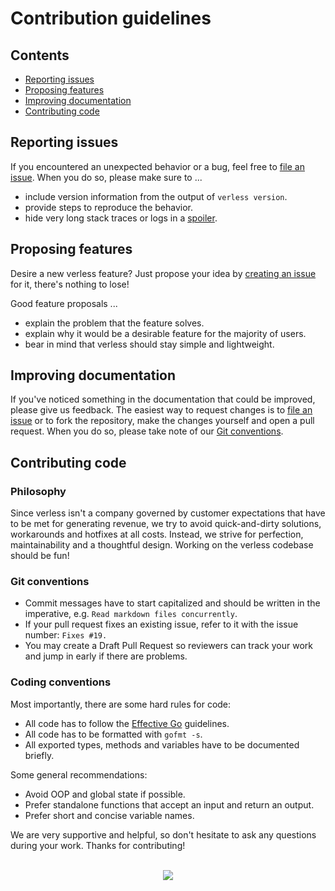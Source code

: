 # Contribution guidelines

## Contents

* [Reporting issues](#reporting-issues)
* [Proposing features](#proposing-features)
* [Improving documentation](#improving-documentation)
* [Contributing code](#contributing-code)

## Reporting issues

If you encountered an unexpected behavior or a bug, feel free to
[file an issue](https://github.com/verless/verless/issues/new). When you do so, please make sure to ...
* include version information from the output of `verless version`.
* provide steps to reproduce the behavior.
* hide very long stack traces or logs in a [spoiler](https://gist.github.com/jbsulli/03df3cdce94ee97937ebda0ffef28287).

## Proposing features

Desire a new verless feature? Just propose your idea by
[creating an issue](https://github.com/verless/verless/issues/new) for it, there's nothing to lose!

Good feature proposals ...
* explain the problem that the feature solves.
* explain why it would be a desirable feature for the majority of users.
* bear in mind that verless should stay simple and lightweight.

## Improving documentation

If you've noticed something in the documentation that could be improved, please give us feedback. The easiest way to
request changes is to [file an issue](https://github.com/verless/verless/issues/new) or to fork the repository, make the
changes yourself and open a pull request. When you do so, please take note of our [Git conventions](#git-conventions).

## Contributing code

### Philosophy

Since verless isn't a company governed by customer expectations that have to be met for generating revenue, we try to
avoid quick-and-dirty solutions, workarounds and hotfixes at all costs. Instead, we strive for perfection,
maintainability and a thoughtful design. Working on the verless codebase should be fun!

### Git conventions

* Commit messages have to start capitalized and should be written in the imperative, e.g.
`Read markdown files concurrently`.
* If your pull request fixes an existing issue, refer to it with the issue number: `Fixes #19.`
* You may create a Draft Pull Request so reviewers can track your work and jump in early if there are problems.

### Coding conventions

Most importantly, there are some hard rules for code:

* All code has to follow the [Effective Go](https://golang.org/doc/effective_go.html) guidelines.
* All code has to be formatted with `gofmt -s`.
* All exported types, methods and variables have to be documented briefly.

Some general recommendations:

* Avoid OOP and global state if possible.
* Prefer standalone functions that accept an input and return an output.
* Prefer short and concise variable names.

We are very supportive and helpful, so don't hesitate to ask any questions during your work. Thanks for contributing!

<p align="center">
<br>
<a href="https://github.com/verless/verless">
<img src="https://verless.dominikbraun.io/static/img/logo-footer-v1.0.0.png">
</a>
</p>
